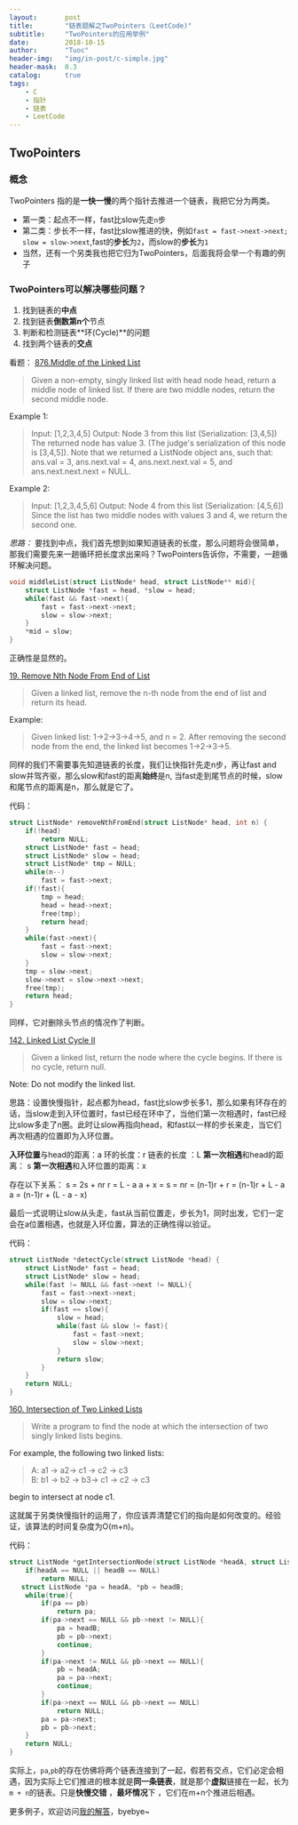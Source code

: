 ```yaml
---
layout:       post
title:        "链表题解之TwoPointers（LeetCode)"
subtitle:     "TwoPointers的应用举例"
date:         2018-10-15
author:       "Tuoc"
header-img:   "img/in-post/c-simple.jpg"
header-mask:  0.3
catalog:      true
tags:
    - C
    - 指针
    - 链表
    - LeetCode
---
```


## TwoPointers  
  
### 概念
TwoPointers 指的是**一快一慢**的两个指针去推进一个链表，我把它分为两类。
- 第一类：起点不一样，fast比slow先走`n`步
- 第二类：步长不一样，fast比slow推进的快，例如`fast = fast->next->next; slow = slow->next`,fast的**步长**为`2`，而slow的**步长**为`1`
- 当然，还有一个另类我也把它归为TwoPointers，后面我将会举一个有趣的例子

### TwoPointers可以解决哪些问题？
1. 找到链表的**中点**
2. 找到链表**倒数第n个**节点
3. 判断和检测链表**环(Cycle)**的问题
4. 找到两个链表的**交点**

看题：
[876.Middle of the Linked List](https://leetcode.com/problems/middle-of-the-linked-list/description/)
>Given a non-empty, singly linked list with head node head, return a middle node of linked list.
If there are two middle nodes, return the second middle node.  

Example 1:

>Input: [1,2,3,4,5]
Output: Node 3 from this list (Serialization: [3,4,5])
The returned node has value 3.  (The judge's serialization of this node is [3,4,5]).
Note that we returned a ListNode object ans, such that:
ans.val = 3, ans.next.val = 4, ans.next.next.val = 5, and ans.next.next.next = NULL.  

Example 2:  
>Input: [1,2,3,4,5,6]
Output: Node 4 from this list (Serialization: [4,5,6])
Since the list has two middle nodes with values 3 and 4, we return the second one.

*思路：*
要找到中点，我们首先想到如果知道链表的长度，那么问题将会很简单，那我们需要先来一趟循环把长度求出来吗？TwoPointers告诉你，不需要，一趟循环解决问题。
```c
void middleList(struct ListNode* head, struct ListNode** mid){
	struct ListNode *fast = head, *slow = head;
	while(fast && fast->next){
		fast = fast->next->next;
		slow = slow->next;
	}
	*mid = slow;
}
```
正确性是显然的。

[19. Remove Nth Node From End of List](https://leetcode.com/problems/remove-nth-node-from-end-of-list/description/)
>Given a linked list, remove the n-th node from the end of list and return its head.

Example:

>Given linked list: 1->2->3->4->5, and n = 2.
>After removing the second node from the end, the linked list becomes 1->2->3->5.

同样的我们不需要事先知道链表的长度，我们让快指针先走n步，再让fast and slow并驾齐驱，那么slow和fast的距离**始终**是n, 当fast走到尾节点的时候，slow和尾节点的距离是n，那么就是它了。
  

代码：
```c
struct ListNode* removeNthFromEnd(struct ListNode* head, int n) {
    if(!head)
        return NULL;
    struct ListNode* fast = head;
    struct ListNode* slow = head;
    struct ListNode* tmp = NULL;
    while(n--)
        fast = fast->next;
    if(!fast){
        tmp = head;
        head = head->next;
        free(tmp);
        return head;
    }
    while(fast->next){
        fast = fast->next;
        slow = slow->next;
    }
    tmp = slow->next;
    slow->next = slow->next->next;
    free(tmp);
    return head;
}
```

同样，它对删除头节点的情况作了判断。

[142. Linked List Cycle II](https://leetcode.com/problems/linked-list-cycle-ii/description/)  
>Given a linked list, return the node where the cycle begins. If there is no cycle, return null.

Note: Do not modify the linked list.

思路：设置快慢指针，起点都为head，fast比slow步长多1，那么如果有环存在的话，当slow走到入环位置时，fast已经在环中了，当他们第一次相遇时，fast已经比slow多走了n圈。此时让slow再指向head，和fast以一样的步长来走，当它们再次相遇的位置即为入环位置。

**入环位置**与head的距离：a
环的长度：r
链表的长度 ：L
**第一次相遇**和head的距离： s
**第一次相遇**和入环位置的距离：x

存在以下关系：
s = 2s + nr 
r = L - a
a + x = s = nr = (n-1)r + r = (n-1)r + L - a
a = (n-1)r + (L - a - x)   

最后一式说明让slow从头走，fast从当前位置走，步长为1，同时出发，它们一定会在a位置相遇，也就是入环位置，算法的正确性得以验证。



代码：
```c
struct ListNode *detectCycle(struct ListNode *head) {
    struct ListNode* fast = head;
    struct ListNode* slow = head;
    while(fast != NULL && fast->next != NULL){
        fast = fast->next->next;
        slow = slow->next;
        if(fast == slow){
            slow = head;
            while(fast && slow != fast){
                fast = fast->next;
                slow = slow->next;
            }
            return slow;   
        }
    }
    return NULL;
}
```
[160. Intersection of Two Linked Lists](https://leetcode.com/problems/intersection-of-two-linked-lists/description/)
>Write a program to find the node at which the intersection of two singly linked lists begins.


For example, the following two linked lists:

>A:          a1 → a2→ c1 → c2 → c3                  
>B:     b1 → b2 → b3→ c1 → c2 → c3  

begin to intersect at node c1.

这就属于另类快慢指针的运用了，你应该弄清楚它们的指向是如何改变的。经验证，该算法的时间复杂度为O(m+n)。

代码：  
```c
struct ListNode *getIntersectionNode(struct ListNode *headA, struct ListNode *headB) {
    if(headA == NULL || headB == NULL)
        return NULL;
   struct ListNode *pa = headA, *pb = headB;
    while(true){
		if(pa == pb)
			return pa;
		if(pa->next == NULL && pb->next != NULL){
			pa = headB;
			pb = pb->next;
			continue;
		}
		if(pa->next != NULL && pb->next == NULL){
			pb = headA;
			pa = pa->next;
			continue;
		}
		if(pa->next == NULL && pb->next == NULL)
			return NULL;
		pa = pa->next;
		pb = pb->next;		
	}
	return NULL;     
}
```
实际上，`pa`,`pb`的存在仿佛将两个链表连接到了一起，假若有交点，它们必定会相遇，因为实际上它们推进的根本就是**同一条链表**，就是那个**虚拟**链接在一起，长为`m + n`的链表。只是**快慢交错** ，**最坏情况**下 ，它们在m+n个推进后相遇。

更多例子，欢迎访问[我的解答](https://github.com/TuoAiTang/LeetCode)，byebye~



